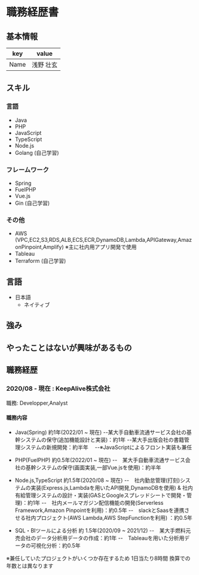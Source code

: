 # 職務経歴書

## 基本情報

|key|value|
|---|-----|
|Name|浅野 壮玄|


## スキル
### 言語
- Java
- PHP
- JavaScript
- TypeScript
- Node.js
- Golang (自己学習)

### フレームワーク

- Spring
- FuelPHP
- Vue.js
- Gin (自己学習)

### その他

- AWS (VPC,EC2,S3,RDS,ALB,ECS,ECR,DynamoDB,Lambda,APIGateway,AmazonPinpoint,Amplify) ※主に社内用アプリ開発で使用
- Tableau
- Terraform (自己学習)



## 言語

- 日本語
  - ネイティブ

## 強み

## やったことはないが興味があるもの

## 職務経歴

### 2020/08 - 現在 : KeepAlive株式会社

職務: Developper,Analyst

#### 職務内容

- Java(Spring) 約1年(2022/01 ~ 現在)
--某大手自動車流通サービス会社の基幹システムの保守(追加機能設計と実装)：約1年
--某大手出版会社の書籍管理システムの新規開発：約半年
　--※JavaScriptによるフロント実装も兼任

- PHP(FuelPHP) 約0.5年(2022/01 ~ 現在)
--　某大手自動車流通サービス会社の基幹システムの保守(画面実装,一部Vue.jsを使用)：約半年

- Node.js,TypeScript 約1.5年(2020/08 ~ 現在)
--　社内勤怠管理(打刻)システムの実装(Express.js,Lambdaを用いたAPI開発,DynamoDBを使用) & 社内有給管理システムの設計・実装(GASとGoogleスプレッドシートで開発・管理)：約1年
--　社内メールマガジン配信機能の開発(Serverless Framework,Amazon Pinpointを利用)：約0.5年
--　slackとSaasを連携させる社内プロジェクト(AWS Lambda,AWS StepFunctionを利用) ：約0.5年

- SQL・BIツールによる分析 約 1.5年(2020/09 ~ 2021/12)
--　某大手燃料元売会社のデータ分析用データの作成：約1年
--　Tableauを用いた分析用データの可視化分析：約0.5年

※兼任していたプロジェクトがいくつか存在するため 1日当たり8時間 換算での年数とは異なります

